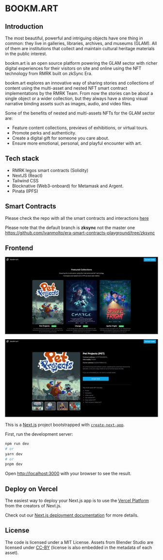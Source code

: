 # BOOKM.ART

## Introduction

The most beautiful, powerful and intriguing objects have one thing in common: they live in galleries, libraries, archives, and museums (GLAM). All of them are institutions that collect and maintain cultural heritage materials in the public interest.

bookm.art is an open source platform powering the GLAM sector with richer digital experiences for their visitors on site and online using the NFT technology from RMRK built on zkSync Era.

bookm.art explores an innovative way of sharing stories and collections of content using the multi-asset and nested NFT smart contract implementations by the RMRK Team. From now the stories can be about a single object or a wider collection, but they always have a strong visual narrative binding assets such as images, audio, and video files.

Some of the benefits of nested and multi-assets NFTs for the GLAM sector are:

- Feature content collections, previews of exhibitions, or virtual tours.
- Promote perks and authenticity.
- Create a digital gift for someone you care about.
- Ensure more emotional, personal, and playful encounter with art.

## Tech stack

- RMRK legos smart contracts (Solidity)
- NextJS (React)
- Tailwind CSS
- Blocknative (Web3-onboard) for Metamask and Argent.
- Pinata (IPFS)

## Smart Contracts

Please check the repo with all the smart contracts and interactions [here](https://github.com/ivanmolto/era-smart-contracts-playground/tree/zksync)

Please note that the default branch is **zksync** not the master one
https://github.com/ivanmolto/era-smart-contracts-playground/tree/zksync

## Frontend

![](00-frontend-home.jpg)

![](01-frontend-collection-details.jpg)

This is a [Next.js](https://nextjs.org/) project bootstrapped with [`create-next-app`](https://github.com/vercel/next.js/tree/canary/packages/create-next-app).

First, run the development server:

```bash
npm run dev
# or
yarn dev
# or
pnpm dev
```

Open [http://localhost:3000](http://localhost:3000) with your browser to see the result.

## Deploy on Vercel

The easiest way to deploy your Next.js app is to use the [Vercel Platform](https://vercel.com/new?utm_medium=default-template&filter=next.js&utm_source=create-next-app&utm_campaign=create-next-app-readme) from the creators of Next.js.

Check out our [Next.js deployment documentation](https://nextjs.org/docs/deployment) for more details.

## License

The code is licensed under a MIT License.
Assets from Blender Studio are licensed under [CC-BY](https://creativecommons.org/licenses/by/4.0/) (license is also embedded in the metadata of each asset).
